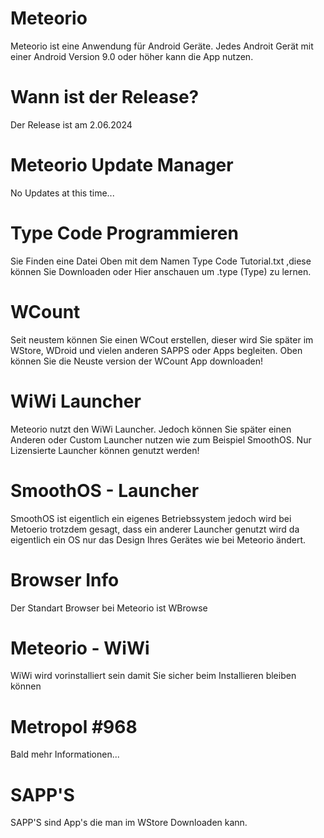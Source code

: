 # Meteorio
Meteorio ist eine Anwendung für Android Geräte.
Jedes Androit Gerät mit einer Android Version 9.0 oder höher kann die App nutzen.

# Wann ist der Release?
Der Release ist am 2.06.2024

# Meteorio Update Manager
No Updates at this time...

# Type Code Programmieren
Sie Finden eine Datei Oben mit dem Namen Type Code Tutorial.txt ,diese können Sie Downloaden oder Hier anschauen um .type (Type) zu lernen.

# WCount
Seit neustem können Sie einen WCout  erstellen, dieser wird Sie später im WStore, WDroid und vielen anderen SAPPS oder Apps begleiten. Oben können Sie die Neuste version der WCount App downloaden!

# WiWi Launcher
Meteorio nutzt den WiWi Launcher.
Jedoch können Sie später einen Anderen oder Custom Launcher nutzen wie zum Beispiel SmoothOS.
Nur Lizensierte Launcher können genutzt werden!

# SmoothOS - Launcher
SmoothOS ist eigentlich ein eigenes Betriebssystem jedoch wird bei Metoerio trotzdem gesagt, dass ein anderer Launcher genutzt wird da eigentlich ein OS nur das Design Ihres Gerätes wie bei Meteorio ändert.

# Browser Info
Der Standart Browser bei Meteorio ist WBrowse

# Meteorio - WiWi 
WiWi wird vorinstalliert sein damit Sie sicher beim Installieren bleiben können

# Metropol #968
Bald mehr Informationen...

# SAPP'S 
SAPP'S sind App's die man im WStore Downloaden kann.
